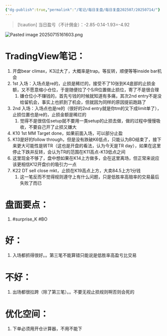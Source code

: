 ```yaml
---
{"dg-publish":true,"permalink":"/笔记/每日复盘/每日复盘202507/20250714/"}
---
```


>[!caution] 当日盈亏（不计佣金）：-2.85-0.14-1.93=-4.92




![Pasted image 20250715161603.png](/img/user/%E5%9B%BE%E7%89%87%E5%AD%98%E6%94%BE%E5%9C%B0/Pasted%20image%2020250715161603.png)
# TradingView笔记：
1. 开盘bear climax，K3过大了，大概率是trap。等反转，顺便等等inside bar机会
2. 1st 入场：入场点是re的，止损是稀烂的，接受不了10张到K4底部的止损金额，又不愿意缩小仓位，于是随便拉了个S/R位置做止损位，寄了不是很合理
	1. 嫌仓位小不赚钱的，首先亏钱的时候就知道有多痛，其次2nd entry不是没给留机会，事实上也抓到了机会，但就因为同样的原因提前跑路了
3. 2nd 入场：入场点也是re的（很好的2nd entry就是你tm的又下成limit单了），止损位置也是re的，止损金额是稀烂的
	1. 觉得不是很信任setup就不要用一类setup的止损去做，做的过程中慢慢吸收，不要自己开了止损又嫌大
4. K10 1st MM Target done，如果前面入场，可以部分止盈
5. K13是好的follow through，但是没有跌破K6低点，只能认为BO结束了，接下来更大可能性是转TR（这也是开盘的看法，认为今天是TR day），如果在这里停止下跌并反转，会认为TR的范围在K11高点-K13低点之间
6. 这里现金不够了，盘中想如果在K14上方做多，会在这里离场，但正常来说应该更相信K12开盘价的吸引力一点
7. K22 DT sell close mkt，止损在K19高点上方，大卖84.5上方1分钱
	1. 这一笔反而不觉得规则遵守上有什么问题，只是低胜率高赔率的交易最后失败了而已
# 盘面要点：
1. #surprise_K #BO 
# 好：
1. 入场都抓得很好。。第三笔不能算错只能说是低胜率高盈亏比交易
# 不好：
1. 出场都很拉跨（除了第三笔）。。不要无视止损规则啊否则会死的
# 优化空间：
1. 下单必须用开仓计算器，不用不能下